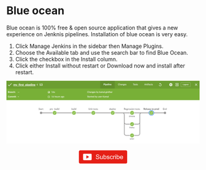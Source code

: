 # Blue ocean

Blue ocean is 100% free & open source application that gives a new experience on Jenknis pipelines. Installation of blue ocean is very easy.

1. Click Manage Jenkins in the sidebar then Manage Plugins.
2. Choose the Available tab and use the search bar to find Blue Ocean.
3. Click the checkbox in the Install column.
4. Click either Install without restart or Download now and install after restart.

![Blue Ocean](/images/journey.png)

<p align="center">
<a href="https://www.youtube.com/c/xtremeexcel?sub_confirmation=1"><img src="/images/subscribe.gif" width="25%" height="25%"></a>
</p>
